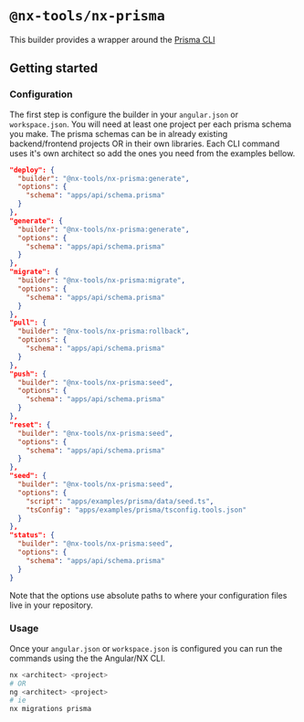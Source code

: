 # `@nx-tools/nx-prisma`

This builder provides a wrapper around the [Prisma CLI](https://www.npmjs.com/package/@prisma/cli)

## Getting started

### Configuration

The first step is configure the builder in your `angular.json` or `workspace.json`.
You will need at least one project per each prisma schema you make. The prisma schemas can be in already existing backend/frontend projects OR in their own libraries.
Each CLI command uses it's own architect so add the ones you need from the examples bellow.

```json
"deploy": {
  "builder": "@nx-tools/nx-prisma:generate",
  "options": {
    "schema": "apps/api/schema.prisma"
  }
},
"generate": {
  "builder": "@nx-tools/nx-prisma:generate",
  "options": {
    "schema": "apps/api/schema.prisma"
  }
},
"migrate": {
  "builder": "@nx-tools/nx-prisma:migrate",
  "options": {
    "schema": "apps/api/schema.prisma"
  }
},
"pull": {
  "builder": "@nx-tools/nx-prisma:rollback",
  "options": {
    "schema": "apps/api/schema.prisma"
  }
},
"push": {
  "builder": "@nx-tools/nx-prisma:seed",
  "options": {
    "schema": "apps/api/schema.prisma"
  }
},
"reset": {
  "builder": "@nx-tools/nx-prisma:seed",
  "options": {
    "schema": "apps/api/schema.prisma"
  }
},
"seed": {
  "builder": "@nx-tools/nx-prisma:seed",
  "options": {
    "script": "apps/examples/prisma/data/seed.ts",
    "tsConfig": "apps/examples/prisma/tsconfig.tools.json"
  }
},
"status": {
  "builder": "@nx-tools/nx-prisma:seed",
  "options": {
    "schema": "apps/api/schema.prisma"
  }
}
```

Note that the options use absolute paths to where your configuration files live in your repository.

### Usage

Once your `angular.json` or `workspace.json` is configured you can run the commands using the the Angular/NX CLI.

```sh
nx <architect> <project>
# OR
ng <architect> <project>
# ie
nx migrations prisma
```
